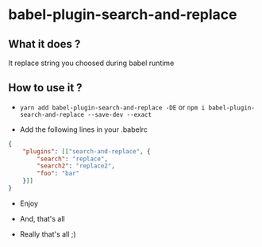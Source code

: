 # babel-plugin-search-and-replace

## What it does ?

It replace string you choosed during babel runtime


## How to use it ? 

- `yarn add babel-plugin-search-and-replace -DE` or `npm i babel-plugin-search-and-replace --save-dev --exact`

- Add the following lines in your .babelrc

```json
{
    "plugins": [["search-and-replace", {
        "search": "replace",
        "search2": "replace2",
        "foo": "bar"
    }]]
}
```

- Enjoy

- And, that's all

- Really that's all ;)